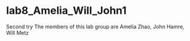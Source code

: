 # lab8_Amelia_Will_John1
Second try
The members of this lab group are Amelia Zhao, John Hamre, Will Metz
